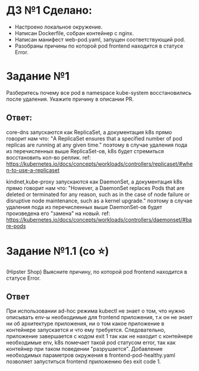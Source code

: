 # ДЗ №1 Cделано:
- Настроено локальное окружение.
- Написан Dockerfile, собран контейнер с nginx.
- Написан манифест web-pod.yaml, запущен соответствующий pod.
- Разобраны причины по которой pod frontend находится в статусе Error.

# Задание №1
Разберитесь почему все pod в namespace kube-system восстановились после удаления. Укажите причину в описании PR.

## Ответ:
core-dns запускаются как ReplicaSet, a документация k8s прямо говорит нам что:
"A ReplicaSet ensures that a specified number of pod replicas are running at any given time."
поэтому в случае удаления пода из перечисленных выше ReplicaSet-ов, k8s будет стремиться восстановить кол-во реплик.
ref: https://kubernetes.io/docs/concepts/workloads/controllers/replicaset/#when-to-use-a-replicaset

kindnet,kube-proxy запускаются как DaemonSet, a документация k8s прямо говорит нам что:
"However, a DaemonSet replaces Pods that are deleted or terminated for any reason, such as in the case of node failure or disruptive node maintenance, such as a kernel upgrade."
поэтому в случае удаления пода из перечисленных выше DaemonSet-ов будет произведена его "замена" на новый.
ref: https://kubernetes.io/docs/concepts/workloads/controllers/daemonset/#bare-pods

# Задание №1.1 (со ⭐️)
(Hipster Shop) Выясните причину, по которой pod frontend находится в статусе Error.

## Ответ
При использовании ad-hoc режима kubectl не знает о том, что нужно описывать env-ы необходимые для frontend приложения, т.к он не знает ни об архитектуре приложения, ни о том какое приложение в контейнере запускается и что ему требуется.
Следовательно, приложение завершается с кодом exit 1 так как не находит с контейнере необходимые env, k8s помечает такой pod статусом error, так как контейнер при таком поведении "разрушается".
Добавление необходимых параметров окружения в frontend-pod-healthy.yaml позволяет запуститься frontend приложению без exit code 1.
